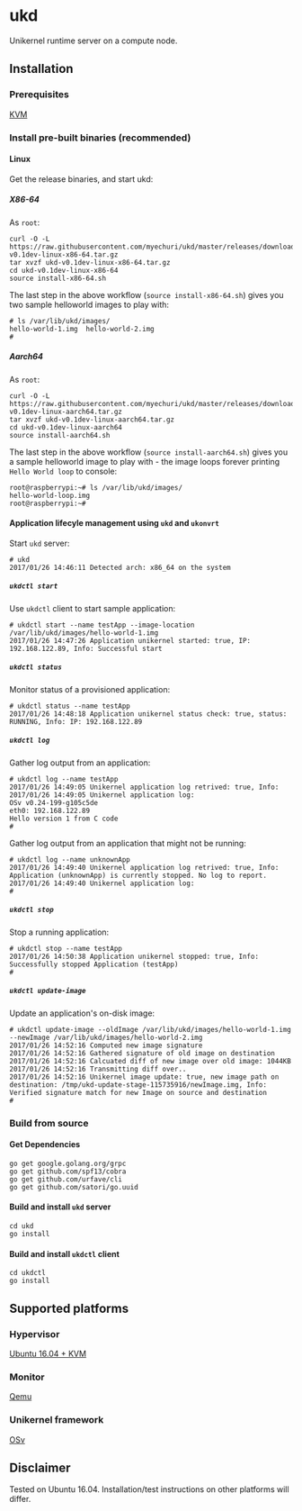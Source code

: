 # ukd

Unikernel runtime server on a compute node.

## Installation

### Prerequisites

[KVM](https://help.ubuntu.com/community/KVM/Installation)

### Install pre-built binaries (recommended)

#### Linux

Get the release binaries, and start ukd:

##### X86-64
As ``root``:
```
curl -O -L https://raw.githubusercontent.com/myechuri/ukd/master/releases/download/v0.1dev/ukd-v0.1dev-linux-x86-64.tar.gz
tar xvzf ukd-v0.1dev-linux-x86-64.tar.gz 
cd ukd-v0.1dev-linux-x86-64
source install-x86-64.sh
```

The last step in the above workflow (``source install-x86-64.sh``) gives you two sample helloworld images to play with:
```
# ls /var/lib/ukd/images/
hello-world-1.img  hello-world-2.img
#
```

##### Aarch64
As ``root``:
```
curl -O -L https://raw.githubusercontent.com/myechuri/ukd/master/releases/download/v0.1dev/ukd-v0.1dev-linux-aarch64.tar.gz
tar xvzf ukd-v0.1dev-linux-aarch64.tar.gz
cd ukd-v0.1dev-linux-aarch64
source install-aarch64.sh
```

The last step in the above workflow (``source install-aarch64.sh``) gives you a sample helloworld image to play with - the image loops forever printing ``Hello World loop`` to console:
```
root@raspberrypi:~# ls /var/lib/ukd/images/
hello-world-loop.img
root@raspberrypi:~#
```

#### Application lifecyle management using ``ukd`` and ``ukonvrt``

Start ``ukd`` server:
```
# ukd
2017/01/26 14:46:11 Detected arch: x86_64 on the system
```

##### ``ukdctl start``

Use ``ukdctl`` client to start sample application:
```
# ukdctl start --name testApp --image-location /var/lib/ukd/images/hello-world-1.img
2017/01/26 14:47:26 Application unikernel started: true, IP: 192.168.122.89, Info: Successful start
```

##### ``ukdctl status``

Monitor status of a provisioned application:
```
# ukdctl status --name testApp
2017/01/26 14:48:18 Application unikernel status check: true, status: RUNNING, Info: IP: 192.168.122.89
```

##### ``ukdctl log``

Gather log output from an application:
```
# ukdctl log --name testApp
2017/01/26 14:49:05 Unikernel application log retrived: true, Info: 
2017/01/26 14:49:05 Unikernel application log:
OSv v0.24-199-g105c5de
eth0: 192.168.122.89
Hello version 1 from C code
#
```

Gather log output from an application that might not be running:
```
# ukdctl log --name unknownApp
2017/01/26 14:49:40 Unikernel application log retrived: true, Info: Application (unknownApp) is currently stopped. No log to report.
2017/01/26 14:49:40 Unikernel application log:
#
```

##### ``ukdctl stop``

Stop a running application:
```
# ukdctl stop --name testApp
2017/01/26 14:50:38 Application unikernel stopped: true, Info: Successfully stopped Application (testApp)
#
```

##### ``ukdctl update-image``

Update an application's on-disk image:
```
# ukdctl update-image --oldImage /var/lib/ukd/images/hello-world-1.img --newImage /var/lib/ukd/images/hello-world-2.img 
2017/01/26 14:52:16 Computed new image signature
2017/01/26 14:52:16 Gathered signature of old image on destination
2017/01/26 14:52:16 Calcuated diff of new image over old image: 1044KB
2017/01/26 14:52:16 Transmitting diff over..
2017/01/26 14:52:16 Unikernel image update: true, new image path on destination: /tmp/ukd-update-stage-115735916/newImage.img, Info: Verified signature match for new Image on source and destination
#
```

### Build from source

#### Get Dependencies
```
go get google.golang.org/grpc
go get github.com/spf13/cobra
go get github.com/urfave/cli
go get github.com/satori/go.uuid
```

#### Build and install ``ukd`` server

```
cd ukd
go install
```

#### Build and install ``ukdctl`` client

```
cd ukdctl
go install
```

## Supported platforms

### Hypervisor

[Ubuntu 16.04 + KVM](http://releases.ubuntu.com/16.04/)

### Monitor

[Qemu](http://wiki.qemu.org/Main_Page)

### Unikernel framework

[OSv](http://osv.io/)

## Disclaimer

Tested on Ubuntu 16.04. Installation/test instructions on other platforms will differ.


